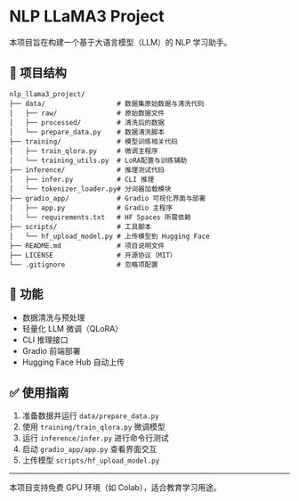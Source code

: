 # NLP LLaMA3 Project

本项目旨在构建一个基于大语言模型（LLM）的 NLP 学习助手。

## 📁 项目结构

```
nlp_llama3_project/
├── data/                  # 数据集原始数据与清洗代码
│   ├── raw/               # 原始数据文件
│   ├── processed/         # 清洗后的数据
│   └── prepare_data.py    # 数据清洗脚本
├── training/              # 模型训练相关代码
│   ├── train_qlora.py     # 微调主程序
│   └── training_utils.py  # LoRA配置与训练辅助
├── inference/             # 推理测试代码
│   ├── infer.py           # CLI 推理
│   └── tokenizer_loader.py# 分词器加载模块
├── gradio_app/            # Gradio 可视化界面与部署
│   ├── app.py             # Gradio 主程序
│   └── requirements.txt   # HF Spaces 所需依赖
├── scripts/               # 工具脚本
│   └── hf_upload_model.py # 上传模型到 Hugging Face
├── README.md              # 项目说明文件
├── LICENSE                # 开源协议（MIT）
└── .gitignore             # 忽略项配置
```

## 🚀 功能

- 数据清洗与预处理
- 轻量化 LLM 微调（QLoRA）
- CLI 推理接口
- Gradio 前端部署
- Hugging Face Hub 自动上传

## ✅ 使用指南

1. 准备数据并运行 `data/prepare_data.py`
2. 使用 `training/train_qlora.py` 微调模型
3. 运行 `inference/infer.py` 进行命令行测试
4. 启动 `gradio_app/app.py` 查看界面交互
5. 上传模型 `scripts/hf_upload_model.py`

---

本项目支持免费 GPU 环境（如 Colab），适合教育学习用途。
